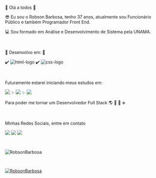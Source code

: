 :cop: Olá a todos 👋

:sunglasses: Eu sou o Robson Barbosa, tenho 37 anos, atualmente sou Funcionário Público e também Programador Front End.

:computer: Sou formado em Análise e Desenvolvimento de Sistema pela UNAMA.

<br/>

:rocket: Desenvolvo em: :rocket:  

:heavy_check_mark: <img src="https://img.shields.io/badge/HTML5-E34F26?style=for-the-badge&logo=html5&logoColor=white" alt="html-logo" />  :heavy_check_mark: <img src="https://img.shields.io/badge/CSS3-1572B6?style=for-the-badge&logo=css3&logoColor=white" alt="css-logo" />

<br/>

Futuramente estarei iniciando meus estudos em:

<img src="https://img.shields.io/badge/JavaScript-F7DF1E?style=for-the-badge&logo=javascript&logoColor=black" /> :sparkles: <img src="https://img.shields.io/badge/Node.js-43853D?style=for-the-badge&logo=node.js&logoColor=white" /> :sparkles: <img src="https://img.shields.io/badge/PHP-777BB4?style=for-the-badge&logo=php&logoColor=white" />

Para poder me tornar um Desenvolvedor Full Stack :earth_americas: :dart: :rocket: :airplane:

<br/>

Minhas Redes Sociais, entre em contato

<a href="https://instagram.com/robson.oliver21?igshid=ZDdkNTZiNTM="><img src="https://img.shields.io/badge/Instagram-E4405F?style=for-the-badge&logo=instagram&logoColor=white"/></a> <a href="https://www.linkedin.com/in/robson-barbosa-pereira-28247b141/"><img src="https://img.shields.io/badge/LinkedIn-0077B5?style=for-the-badge&logo=linkedin&logoColor=white"></a> <a href="https://contate.me/robsonbarbosa"><img src="https://img.shields.io/badge/WhatsApp-25D366?style=for-the-badge&logo=whatsapp&logoColor=white"></a>

<br/>

![RobsonBarbosa](https://github-readme-stats.vercel.app/api?username=robsonbarbosa23)

<br/>

[![RobsonBarbosa](https://github-readme-stats.vercel.app/api/top-langs/?username=robsonbarbosa23)](https://github.com/anuraghazra/github-readme-stats)
